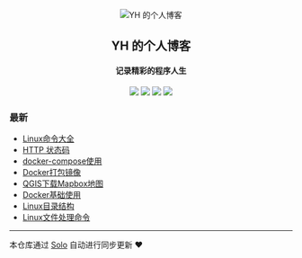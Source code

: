 <p align="center"><img alt="YH 的个人博客" src="https://b3log.org/images/brand/solo-128.png"></p><h2 align="center">
YH 的个人博客
</h2>

<h4 align="center">记录精彩的程序人生</h4>
<p align="center"><a title="YH 的个人博客" target="_blank" href="https://github.com/Mr-Yuanhe/solo-blog"><img src="https://img.shields.io/github/last-commit/Mr-Yuanhe/solo-blog.svg?style=flat-square&color=FF9900"></a>
<a title="GitHub repo size in bytes" target="_blank" href="https://github.com/Mr-Yuanhe/solo-blog"><img src="https://img.shields.io/github/repo-size/Mr-Yuanhe/solo-blog.svg?style=flat-square"></a>
<a title="Solo Version" target="_blank" href="https://github.com/88250/solo/releases"><img src="https://img.shields.io/badge/solo-4.3.1-f1e05a.svg?style=flat-square&color=blueviolet"></a>
<a title="Hits" target="_blank" href="https://github.com/88250/hits"><img src="https://hits.b3log.org/Mr-Yuanhe/solo-blog.svg"></a></p>

### 最新

* [Linux命令大全](http://123.56.18.202/articles/2024/08/26/1724674268117.html)
* [HTTP 状态码](http://123.56.18.202/articles/2024/08/26/1724674070691.html)
* [docker-compose使用](http://123.56.18.202/articles/2024/08/26/1724636217115.html)
* [Docker打包镜像](http://123.56.18.202/articles/2024/08/26/1724636060523.html)
* [QGIS下载Mapbox地图](http://123.56.18.202/articles/2024/08/26/1724635234666.html)
* [Docker基础使用](http://123.56.18.202/articles/2019/12/04/1575460357179.html)
* [Linux目录结构](http://123.56.18.202/articles/2019/09/15/1568540856966.html)
* [Linux文件处理命令](http://123.56.18.202/articles/2019/09/15/1568547117311.html)



---

本仓库通过 [Solo](https://github.com/88250/solo) 自动进行同步更新 ❤️ 